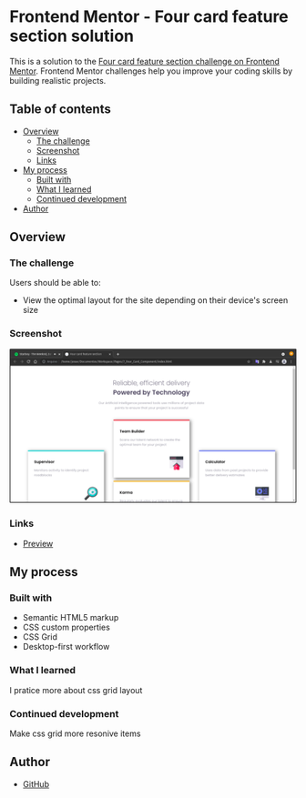 # Frontend Mentor - Four card feature section solution

This is a solution to the [Four card feature section challenge on Frontend Mentor](https://www.frontendmentor.io/challenges/four-card-feature-section-weK1eFYK). Frontend Mentor challenges help you improve your coding skills by building realistic projects. 

## Table of contents

- [Overview](#overview)
  - [The challenge](#the-challenge)
  - [Screenshot](#screenshot)
  - [Links](#links)
- [My process](#my-process)
  - [Built with](#built-with)
  - [What I learned](#what-i-learned)
  - [Continued development](#continued-development)
- [Author](#author)

## Overview

### The challenge

Users should be able to:

- View the optimal layout for the site depending on their device's screen size

### Screenshot

![](./screenshot.png)

### Links

- [Preview](https://jesse-snow.github.io/Four-card-feature-section/)

## My process

### Built with

- Semantic HTML5 markup
- CSS custom properties
- CSS Grid
- Desktop-first workflow

### What I learned

I pratice more about css grid layout

### Continued development

Make css grid more resonive items

## Author

- [GitHub](https://github.com/Jesse-Snow)
